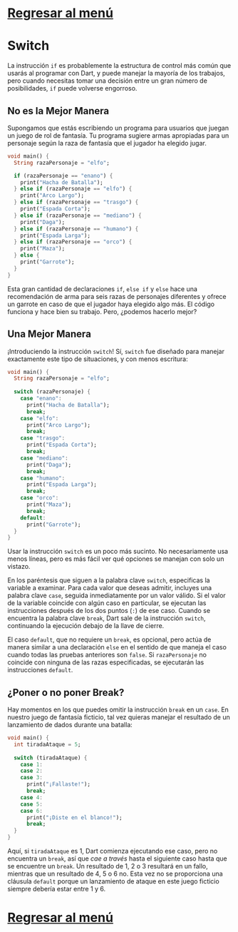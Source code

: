# [Regresar al menú](https://github.com/proyecMariana/guswill_dart-flutter-main/tree/main)

# Switch

La instrucción `if` es probablemente la estructura de control más común que usarás al programar con Dart, y puede manejar la mayoría de los trabajos, pero cuando necesitas tomar una decisión entre un gran número de posibilidades, `if` puede volverse engorroso.

## No es la Mejor Manera
Supongamos que estás escribiendo un programa para usuarios que juegan un juego de rol de fantasía. Tu programa sugiere armas apropiadas para un personaje según la raza de fantasía que el jugador ha elegido jugar.

```dart
void main() {
  String razaPersonaje = "elfo";

  if (razaPersonaje == "enano") {
    print("Hacha de Batalla");
  } else if (razaPersonaje == "elfo") {
    print("Arco Largo");
  } else if (razaPersonaje == "trasgo") {
    print("Espada Corta");
  } else if (razaPersonaje == "mediano") {
    print("Daga");
  } else if (razaPersonaje == "humano") {
    print("Espada Larga");
  } else if (razaPersonaje == "orco") {
    print("Maza");
  } else {
    print("Garrote");
  }
}
```

Esta gran cantidad de declaraciones `if`, `else if` y `else` hace una recomendación de arma para seis razas de personajes diferentes y ofrece un garrote en caso de que el jugador haya elegido algo más. El código funciona y hace bien su trabajo. Pero, ¿podemos hacerlo mejor?

## Una Mejor Manera
¡Introduciendo la instrucción `switch`! Sí, `switch` fue diseñado para manejar exactamente este tipo de situaciones, y con menos escritura:

```dart
void main() {
  String razaPersonaje = "elfo";
  
  switch (razaPersonaje) {
    case "enano":
      print("Hacha de Batalla");
      break;
    case "elfo":
      print("Arco Largo");
      break;
    case "trasgo":
      print("Espada Corta");
      break;
    case "mediano":
      print("Daga");
      break;
    case "humano":
      print("Espada Larga");
      break;
    case "orco":
      print("Maza");
      break;
    default:
      print("Garrote");
  }
}
```

Usar la instrucción `switch` es un poco más sucinto. No necesariamente usa menos líneas, pero es más fácil ver qué opciones se manejan con solo un vistazo.

En los paréntesis que siguen a la palabra clave `switch`, especificas la variable a examinar. Para cada valor que deseas admitir, incluyes una palabra clave `case`, seguida inmediatamente por un valor válido. Si el valor de la variable coincide con algún caso en particular, se ejecutan las instrucciones después de los dos puntos (`:`) de ese caso. Cuando se encuentra la palabra clave `break`, Dart sale de la instrucción `switch`, continuando la ejecución debajo de la llave de cierre.

El caso `default`, que no requiere un `break`, es opcional, pero actúa de manera similar a una declaración `else` en el sentido de que maneja el caso cuando todas las pruebas anteriores son `false`. Si `razaPersonaje` no coincide con ninguna de las razas especificadas, se ejecutarán las instrucciones `default`.

## ¿Poner o no poner Break?
Hay momentos en los que puedes omitir la instrucción `break` en un `case`. En nuestro juego de fantasía ficticio, tal vez quieras manejar el resultado de un lanzamiento de dados durante una batalla:

```dart
void main() {
  int tiradaAtaque = 5;
  
  switch (tiradaAtaque) {
    case 1:
    case 2:
    case 3:
      print("¡Fallaste!");
      break;
    case 4:
    case 5:
    case 6:
      print("¡Diste en el blanco!");
      break;
  }
}
```

Aquí, si `tiradaAtaque` es 1, Dart comienza ejecutando ese caso, pero no encuentra un `break`, así que _cae a través_ hasta el siguiente caso hasta que se encuentre un `break`. Un resultado de 1, 2 o 3 resultará en un fallo, mientras que un resultado de 4, 5 o 6 no. Esta vez no se proporciona una cláusula `default` porque un lanzamiento de ataque en este juego ficticio siempre debería estar entre 1 y 6.

# [Regresar al menú](https://github.com/proyecMariana/guswill_dart-flutter-main/tree/main)

